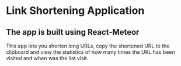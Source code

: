 # Link Shortening Application

## The app is built using React-Meteor

This app lets you shorten long URLs, copy the shortened URL to the clipboard and view the statistics of how many times the URL has been visited and when was the list visit.